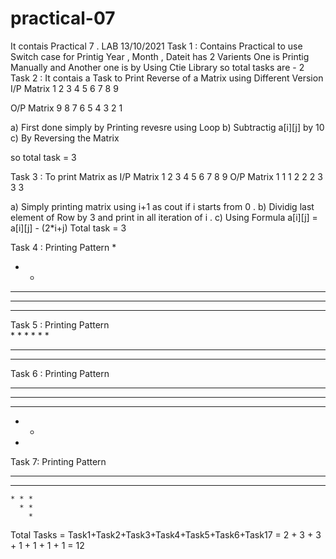 # practical-07
It contais Practical 7 . LAB 13/10/2021
Task 1 :
Contains Practical to use Switch case for Printig Year , Month , Dateit has 2 Varients One is Printig Manually and Another one is by Using Ctie Library so total tasks are - 2 
Task 2 :
It contais a Task to Print Reverse of a Matrix using Different Version
I/P Matrix
1 2 3
4 5 6
7 8 9

O/P Matrix 
9 8 7
6 5 4
3 2 1

a) First done simply by Printing revesre using Loop
b) Subtractig a[i][j] by 10
c) By Reversing the Matrix

so total task = 3 

Task 3 :
To print Matrix as
I/P Matrix 
1 2 3
4 5 6
7 8 9
O/P Matrix 
1 1 1
2 2 2
3 3 3

a) Simply printing matrix using i+1 as cout if i starts from 0 .
b) Dividig last element of Row by 3 and print in all iteration of i .
c) Using Formula a[i][j] = a[i][j] - (2*i+j) 
Total task = 3

Task 4 :
Printing Pattern 
*
* *
* * *
* * * *
* * * * *

Task 5 :
Printing Pattern  
         *
       * *
     * * *
   * * * *
 * * * * *

Task 6 :
Printing Pattern 
* * * * *
* * * *
* * *
* *
*
Task 7:
Printing Pattern
* * * * *
  * * * *
    * * *
      * *
        *
        
        
Total Tasks = Task1+Task2+Task3+Task4+Task5+Task6+Task17 = 2 + 3 + 3 + 1 + 1 + 1 + 1 = 12 
